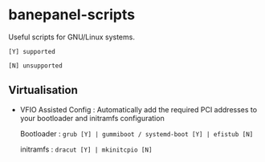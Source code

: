 # banepanel-scripts
Useful scripts for GNU/Linux systems.

`
[Y] supported 
`

`
[N] unsupported 
`

## Virtualisation
- VFIO Assisted Config :
    Automatically add the required PCI addresses to your bootloader and initramfs configuration
    
    Bootloader : `grub [Y] | gummiboot / systemd-boot [Y] | efistub [N]`

    initramfs : `dracut [Y] | mkinitcpio [N]`
